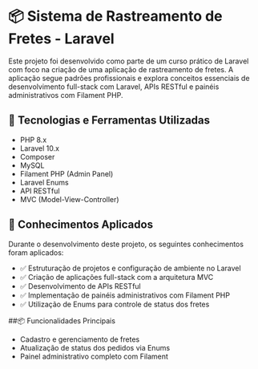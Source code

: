 # 📦 Sistema de Rastreamento de Fretes - Laravel

Este projeto foi desenvolvido como parte de um curso prático de Laravel com foco na criação de uma aplicação de rastreamento de fretes. A aplicação segue padrões profissionais e explora conceitos essenciais de desenvolvimento full-stack com Laravel, APIs RESTful e painéis administrativos com Filament PHP.

## 🚀 Tecnologias e Ferramentas Utilizadas

- PHP 8.x
- Laravel 10.x
- Composer
- MySQL
- Filament PHP (Admin Panel)
- Laravel Enums
- API RESTful
- MVC (Model-View-Controller)

## 🧠 Conhecimentos Aplicados

Durante o desenvolvimento deste projeto, os seguintes conhecimentos foram aplicados:

- ✅ Estruturação de projetos e configuração de ambiente no Laravel
- ✅ Criação de aplicações full-stack com a arquitetura MVC
- ✅ Desenvolvimento de APIs RESTful
- ✅ Implementação de painéis administrativos com Filament PHP
- ✅ Utilização de Enums para controle de status dos fretes

##📦 Funcionalidades Principais
- Cadastro e gerenciamento de fretes
- Atualização de status dos pedidos via Enums
- Painel administrativo completo com Filament
